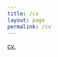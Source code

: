 ```yaml
---
title: /cv
layout: page
permalink: /cv
---
```


<a href="massastrello.github.io/cv.pdf" target="_blank">cv.</a>
